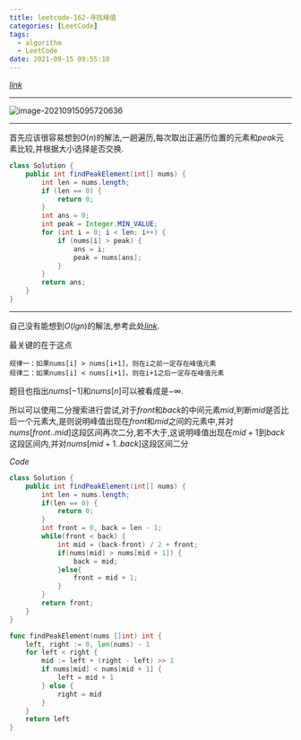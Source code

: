 ```yaml
---
title: leetcode-162-寻找峰值
categories: [LeetCode]
tags:
  - algorithm
  - LeetCode
date: 2021-09-15 09:55:10
---
```


[$link$](https://leetcode-cn.com/problems/find-peak-element/)

<hr/>

![image-20210915095720636](https://gitee.com/cao_ziqiang/img/raw/master/20210915095720.png)

<hr/>

首先应该很容易想到$O(n)$的解法,一趟遍历,每次取出正遍历位置的元素和$peak$元素比较,并根据大小选择是否交换.

```java
class Solution {
    public int findPeakElement(int[] nums) {
        int len = nums.length;
        if (len == 0) {
            return 0;
        }
        int ans = 0;
        int peak = Integer.MIN_VALUE;
        for (int i = 0; i < len; i++) {
            if (nums[i] > peak) {
                ans = i;
                peak = nums[ans];
            }
        }
        return ans;
    }
}
```

<hr/>

自己没有能想到$O(lgn)$的解法,参考此处[$link$](https://blog.csdn.net/smile_watermelon/article/details/47267089).

最关键的在于这点

```
规律一：如果nums[i] > nums[i+1]，则在i之前一定存在峰值元素
规律二：如果nums[i] < nums[i+1]，则在i+1之后一定存在峰值元素
```

题目也指出$nums[-1]$和$nums[n]$可以被看成是$-∞$.

所以可以使用二分搜索进行尝试,对于$front$和$back$的中间元素$mid$,判断$mid$是否比后一个元素大,是则说明峰值出现在$front$和$mid$之间的元素中,并对$nums[front..mid]$这段区间再次二分,若不大于,这说明峰值出现在$mid+1$到$back$这段区间内,并对$nums[mid+1..back]$这段区间二分

$Code$

```java
class Solution {
    public int findPeakElement(int[] nums) {
        int len = nums.length;
        if(len == 0) {
            return 0;
        }
        int front = 0, back = len - 1;
        while(front < back) {
            int mid = (back-front) / 2 + front;
            if(nums[mid] > nums[mid + 1]) {
                back = mid;
            }else{
                front = mid + 1;
            }
        }
        return front;
    }
}
```

```go
func findPeakElement(nums []int) int {
    left, right := 0, len(nums) - 1
    for left < right {
        mid := left + (right - left) >> 1
        if nums[mid] < nums[mid + 1] {
            left = mid + 1
        } else {
            right = mid
        }
    }
    return left
}
```

